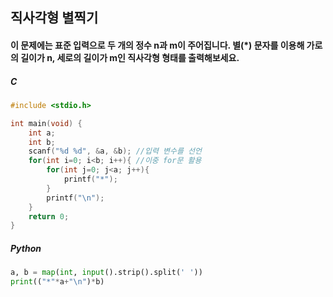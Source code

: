 ## 직사각형 별찍기

#### 이 문제에는 표준 입력으로 두 개의 정수 n과 m이 주어집니다. 별(*) 문자를 이용해 가로의 길이가 n, 세로의 길이가 m인 직사각형 형태를 출력해보세요.

##### C

```c
#include <stdio.h>

int main(void) {
    int a;
    int b;
    scanf("%d %d", &a, &b);	//입력 변수를 선언
    for(int i=0; i<b; i++){	//이중 for문 활용
        for(int j=0; j<a; j++){
            printf("*");
        }
        printf("\n");
    }
    return 0;
}
```



##### Python

```python
a, b = map(int, input().strip().split(' '))
print(("*"*a+"\n")*b)
```

